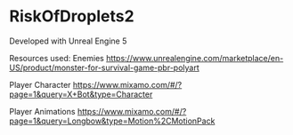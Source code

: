 # RiskOfDroplets2

Developed with Unreal Engine 5

Resources used:
Enemies
https://www.unrealengine.com/marketplace/en-US/product/monster-for-survival-game-pbr-polyart

Player Character
https://www.mixamo.com/#/?page=1&query=X+Bot&type=Character

Player Animations
https://www.mixamo.com/#/?page=1&query=Longbow&type=Motion%2CMotionPack
